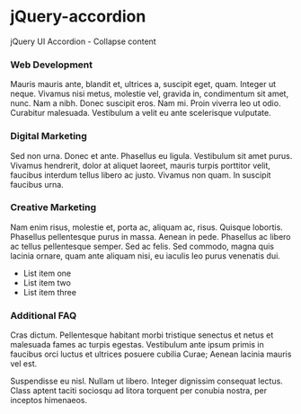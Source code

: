 # jQuery-accordion
jQuery UI Accordion - Collapse content
<script src="https://code.jquery.com/jquery-1.12.4.js"></script>
<script src="https://code.jquery.com/ui/1.12.0/jquery-ui.js"></script>
<script>// <![CDATA[
$( function() { $( "#accordion" ).accordion({ collapsible: true }); } );
// ]]></script>
<div id="accordion">
<h3>Web Development</h3>
<div>

Mauris mauris ante, blandit et, ultrices a, suscipit eget, quam. Integer ut neque. Vivamus nisi metus, molestie vel, gravida in, condimentum sit amet, nunc. Nam a nibh. Donec suscipit eros. Nam mi. Proin viverra leo ut odio. Curabitur malesuada. Vestibulum a velit eu ante scelerisque vulputate.

</div>
<h3>Digital Marketing</h3>
<div>

Sed non urna. Donec et ante. Phasellus eu ligula. Vestibulum sit amet purus. Vivamus hendrerit, dolor at aliquet laoreet, mauris turpis porttitor velit, faucibus interdum tellus libero ac justo. Vivamus non quam. In suscipit faucibus urna.

</div>
<h3>Creative Marketing</h3>
<div>

Nam enim risus, molestie et, porta ac, aliquam ac, risus. Quisque lobortis. Phasellus pellentesque purus in massa. Aenean in pede. Phasellus ac libero ac tellus pellentesque semper. Sed ac felis. Sed commodo, magna quis lacinia ornare, quam ante aliquam nisi, eu iaculis leo purus venenatis dui.
<ul>
 	<li>List item one</li>
 	<li>List item two</li>
 	<li>List item three</li>
</ul>
</div>
<h3>Additional FAQ</h3>
<div>

Cras dictum. Pellentesque habitant morbi tristique senectus et netus et malesuada fames ac turpis egestas. Vestibulum ante ipsum primis in faucibus orci luctus et ultrices posuere cubilia Curae; Aenean lacinia mauris vel est.

Suspendisse eu nisl. Nullam ut libero. Integer dignissim consequat lectus. Class aptent taciti sociosqu ad litora torquent per conubia nostra, per inceptos himenaeos.

</div>
</div>
